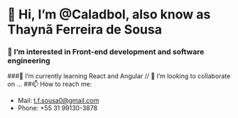# 👋 Hi, I’m @Caladbol, also know as Thaynã Ferreira de Sousa
### 👀 I’m interested in Front-end development and software engineering
###🌱 I’m currently learning React and Angular
// 💞️ I’m looking to collaborate on ...
##📫 How to reach me:
- Mail: t.f.sousa0@gmail.com
- Phone: +55 31 99130-3878

<!---
Caladbol/Caladbol is a ✨ special ✨ repository because its `README.md` (this file) appears on your GitHub profile.
You can click the Preview link to take a look at your changes.
--->
